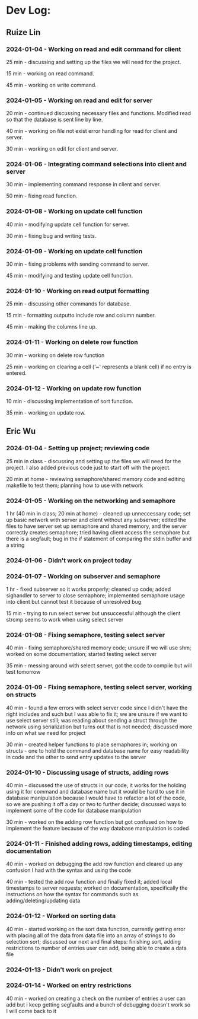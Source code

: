 # Dev Log:

## Ruize Lin

### 2024-01-04 - Working on read and edit command for client
25 min - discussing and setting up the files we will need for the project.

15 min - working on read command.

45 min - working on write command.

### 2024-01-05 - Working on read and edit for server
20 min - continued discussing necessary files and functions. Modified read so that the database is sent line by line.

40 min - working on file not exist error handling for read for client and server.

30 min - working on edit for client and server.

### 2024-01-06 - Integrating command selections into client and server
30 min - implementing command response in client and server.

50 min - fixing read function.

### 2024-01-08 - Working on update cell function
40 min - modifying update cell function for server.

30 min - fixing bug and writing tests.

### 2024-01-09 - Working on update cell function
30 min - fixing problems with sending command to server.

45 min - modifying and testing update cell function.

### 2024-01-10 - Working on read output formatting
25 min - discussing other commands for database.

15 min - formatting outputto include row and column number.

45 min - making the columns line up.

### 2024-01-11 - Working on delete row function
30 min - working on delete row function

25 min - working on clearing a cell ('~' represents a blank cell) if no entry is entered. 

### 2024-01-12 - Working on update row function
10 min - discussing implementation of sort function.

35 min - working on update row.

## Eric Wu

### 2024-01-04 - Setting up project; reviewing code
25 min in class - discussing and setting up the files we will need for the project. I also added previous code just to start off with the project. 

20 min at home - reviewing semaphore/shared memory code and editing makefile to test them; planning how to use with network

### 2024-01-05 - Working on the networking and semaphore

1 hr (40 min in class; 20 min at home) - cleaned up unneccessary code; set up basic network with server and client without any subserver; edited the files to have server set up semaphore and shared memory, and the server correctly creates semaphore; tried having client access the semaphore but there is a segfault; bug in the if statement of comparing the stdin buffer and a string

### 2024-01-06 - Didn't work on project today

### 2024-01-07 - Working on subserver and semaphore

1 hr - fixed subserver so it works properly; cleaned up code; added sighandler to server to close semaphore; implemented semaphore usage into client but cannot test it because of unresolved bug

15 min - trying to run select server but unsuccessful although the client strcmp seems to work when using select server

### 2024-01-08 - Fixing semaphore, testing select server

40 min - fixing semaphore/shared memory code; unsure if we will use shm; worked on some documentation; started testing select server

35 min - messing around with select server, got the code to compile but will test tomorrow

### 2024-01-09 - Fixing semaphore, testing select server, working on structs

40 min - found a few errors with select server code since I didn't have the right includes and such but I was able to fix it; we are unsure if we want to use select server still; was reading about sending a struct through the network using serialization but turns out that is not needed; discussed more info on what we need for project

30 min - created helper functions to place semaphores in; working on structs - one to hold the command and database name for easy readability in code and the other to send entry updates to the server

### 2024-01-10 - Discussing usage of structs, adding rows

40 min - discussed the use of structs in our code, it works for the holding using it for command and database name but it would be hard to use it in database manipulation because I would have to refactor a lot of the code, so we are pushing it off a day or two to further decide; discussed ways to implement some of the code for database manipulation

30 min - worked on the adding row function but got confused on how to implement the feature because of the way database manipulation is coded

### 2024-01-11 - Finished adding rows, adding timestamps, editing documentation

40 min - worked on debugging the add row function and cleared up any confusion I had with the syntax and using the code

40 min - tested the add row function and finally fixed it; added local timestamps to server requests; worked on documentation, specifically the instructions on how the syntax for commands such as adding/deleting/updating data

### 2024-01-12 - Worked on sorting data

40 min - started working on the sort data function, currently getting error with placing all of the data from data file into an array of strings to do selection sort; discussed our next and final steps: finishing sort, adding restrictions to number of entries user can add, being able to create a data file

### 2024-01-13 - Didn't work on project

### 2024-01-14 - Worked on entry restrictions

40 min - worked on creating a check on the number of entries a user can add but i keep getting segfaults and a bunch of debugging doesn't work so I will come back to it

